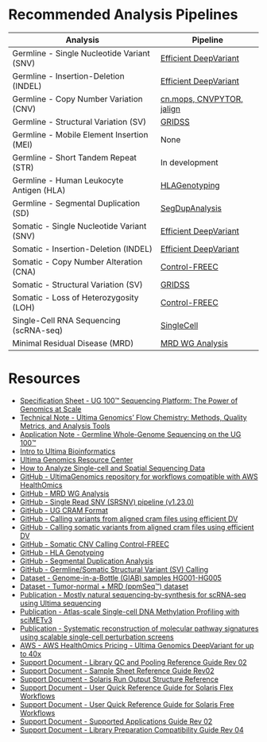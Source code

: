 # Recommended Analysis Pipelines

| Analysis                                   | Pipeline                                                                                                                                                |
|--------------------------------------------|---------------------------------------------------------------------------------------------------------------------------------------------------------|
| Germline - Single Nucleotide Variant (SNV) | [Efficient DeepVariant](https://github.com/Ultimagen/healthomics-workflows/blob/main/workflows/efficient_dv/howto-germline-calling-efficient-dv.md)     |
| Germline - Insertion-Deletion (INDEL)      | [Efficient DeepVariant](https://github.com/Ultimagen/healthomics-workflows/blob/main/workflows/efficient_dv/howto-germline-calling-efficient-dv.md)     |
| Germline - Copy Number Variation (CNV)     | [cn.mops, CNVPYTOR, jalign](https://github.com/Ultimagen/healthomics-workflows/blob/main/workflows/germline_CNV_pipeline/germline_CNV_pipeline.md)      |
| Germline - Structural Variation (SV)       | [GRIDSS](https://github.com/Ultimagen/healthomics-workflows/blob/main/workflows/structural_variant_pipeline/howto-structural-variant-calling.md)        |
| Germline - Mobile Element Insertion (MEI)  | None                                                                                                                                                    |
| Germline - Short Tandem Repeat (STR)       | In development                                                                                                                                          |
| Germline - Human Leukocyte Antigen (HLA)   | [HLAGenotyping](https://github.com/Ultimagen/healthomics-workflows/blob/main/workflows/hla_genotyping/hla_genotyping.md)                                |
| Germline - Segmental Duplication (SD)      | [SegDupAnalysis](https://github.com/Ultimagen/healthomics-workflows/blob/main/workflows/segdup/segdup.md)                                               |
| Somatic - Single Nucleotide Variant (SNV)  | [Efficient DeepVariant](https://github.com/Ultimagen/healthomics-workflows/blob/main/workflows/efficient_dv/howto-somatic-calling-efficient-dv.md)      |
| Somatic - Insertion-Deletion (INDEL)       | [Efficient DeepVariant](https://github.com/Ultimagen/healthomics-workflows/blob/main/workflows/efficient_dv/howto-somatic-calling-efficient-dv.md)      |
| Somatic - Copy Number Alteration (CNA)     | [Control-FREEC](https://github.com/Ultimagen/healthomics-workflows/blob/main/workflows/controlFREEC_pipeline/controlFREEC_pipeline.md)                  |
| Somatic - Structural Variation (SV)        | [GRIDSS](https://github.com/Ultimagen/healthomics-workflows/blob/main/workflows/structural_variant_pipeline/howto-structural-variant-calling.md)        |
| Somatic - Loss of Heterozygosity (LOH)     | [Control-FREEC](https://github.com/Ultimagen/healthomics-workflows/blob/main/workflows/controlFREEC_pipeline/controlFREEC_pipeline.md)                  |
| Single-Cell RNA Sequencing (scRNA-seq)     | [SingleCell](https://github.com/Ultimagen/healthomics-workflows/blob/main/workflows/single_cell_general/single_cell_general.md)                         |
| Minimal Residual Disease (MRD)             | [MRD WG Analysis](https://github.com/Ultimagen/healthomics-workflows/blob/main/workflows/mrd_featuremap/howto-mrd-wg-analysis.md)                       |

# Resources
- [Specification Sheet - UG 100™ Sequencing Platform: The Power of Genomics at Scale](https://cdn.sanity.io/files/l7780ks7/production-2024/b94bb743cd49c3beaf794e6452c7e0393ee3576b.pdf)
- [Technical Note - Ultima Genomics’ Flow Chemistry: Methods, Quality Metrics, and Analysis Tools](https://cdn.sanity.io/files/l7780ks7/production-2024/e1e5d881d88c53fe1b9ca481323ae407c1fe21ce.pdf)
- [Application Note - Germline Whole-Genome Sequencing on the UG 100™](https://cdn.sanity.io/files/l7780ks7/production-2024/f8fd8ef0ac9c81a625c52397dbb21f760ae4a6bc.pdf)
- [Intro to Ultima Bioinformatics](https://www.ultimagenomics.com/products/start-bioinformatics/)
- [Ultima Genomics Resource Center](https://www.ultimagenomics.com/resources/)
- [How to Analyze Single-cell and Spatial Sequencing Data](https://www.ultimagenomics.com/products/single-cell-spatial-learn-more/)
- [GitHub - UltimaGenomics repository for workflows compatible with AWS HealthOmics](https://github.com/Ultimagen/healthomics-workflows/tree/main)
- [GitHub - MRD WG Analysis](https://github.com/Ultimagen/healthomics-workflows/blob/main/workflows/mrd_featuremap/howto-mrd-wg-analysis.md)
- [GitHub - Single Read SNV (SRSNV) pipeline (v1.23.0)](https://github.com/Ultimagen/healthomics-workflows/blob/main/workflows/single_read_snv/howto-single-read-snv.md#introduction)
- [GitHub - UG CRAM Format](https://github.com/Ultimagen/healthomics-workflows/blob/main/docs/UG_cram_format.pdf)
- [GitHub - Calling variants from aligned cram files using efficient DV](https://github.com/Ultimagen/healthomics-workflows/blob/main/workflows/efficient_dv/howto-germline-calling-efficient-dv.md)
- [GitHub - Calling somatic variants from aligned cram files using efficient DV](https://github.com/Ultimagen/healthomics-workflows/blob/main/workflows/efficient_dv/howto-somatic-calling-efficient-dv.md)
- [GitHub - Somatic CNV Calling Control-FREEC](https://github.com/Ultimagen/healthomics-workflows/blob/main/workflows/controlFREEC_pipeline/controlFREEC_pipeline.md)
- [GitHub - HLA Genotyping](https://github.com/Ultimagen/healthomics-workflows/blob/main/workflows/hla_genotyping/hla_genotyping.md)
- [GitHub - Segmental Duplication Analysis](https://github.com/Ultimagen/healthomics-workflows/blob/main/workflows/segdup/segdup.md)
- [GitHub - Germline/Somatic Structural Variant (SV) Calling](https://github.com/Ultimagen/healthomics-workflows/blob/main/workflows/structural_variant_pipeline/howto-structural-variant-calling.md)
- [Dataset - Genome-in-a-Bottle (GIAB) samples HG001-HG005](https://cdn.sanity.io/files/l7780ks7/production-2024/0a1b6a62a6da3e3fcafb81cad4c8ff2ffe85dd41.pdf)
- [Dataset - Tumor-normal + MRD (ppmSeq™) dataset](https://cdn.sanity.io/files/l7780ks7/production-2024/8039583d45aaba4bbd10993e14f5e6e1414a79fd.pdf)
- [Publication - Mostly natural sequencing-by-synthesis for scRNA-seq using Ultima sequencing](https://doi.org/10.1038/s41587-022-01452-6)
- [Publication - Atlas-scale Single-cell DNA Methylation Profiling with sciMETv3](https://doi.org/10.1016/j.xgen.2024.100726)
- [Publication - Systematic reconstruction of molecular pathway signatures using scalable single-cell perturbation screens](https://doi.org/10.1038/s41556-025-01622-z)
- [AWS - AWS HealthOmics Pricing - Ultima Genomics DeepVariant for up to 40x](https://aws.amazon.com/healthomics/pricing/)
- [Support Document - Library QC and Pooling Reference Guide Rev 02](https://cdn.sanity.io/files/l7780ks7/production-2024/4f6504af8f131007a438d648e2699ef370f38445.pdf)
- [Support Document - Sample Sheet Reference Guide Rev02](https://cdn.sanity.io/files/l7780ks7/production-2024/a9158daf8c5bbcf6d7c867fd105434aef73cfffc.pdf)
- [Support Document - Solaris Run Output Structure Reference](https://cdn.sanity.io/files/l7780ks7/production-2024/4962506798cb921a0b854829511662950825f0dc.pdf)
- [Support Document - User Quick Reference Guide for Solaris Flex Workflows](https://cdn.sanity.io/files/l7780ks7/production-2024/13507ea7a91af0a9f88aa14403c73ccaf87beabd.pdf)
- [Support Document - User Quick Reference Guide for Solaris Free Workflows](https://cdn.sanity.io/files/l7780ks7/production-2024/818dff1da9143f8a56d01420648a434fb3595198.pdf)
- [Support Document - Supported Applications Guide Rev 02](https://cdn.sanity.io/files/l7780ks7/production-2024/1782b6ddff64edc1a3f687487bbe0defc61a016e.pdf)
- [Support Document - Library Preparation Compatibility Guide Rev 04](https://cdn.sanity.io/files/l7780ks7/production-2024/d080e998ad5cbd2ecadbefb155872705057db727.pdf)
